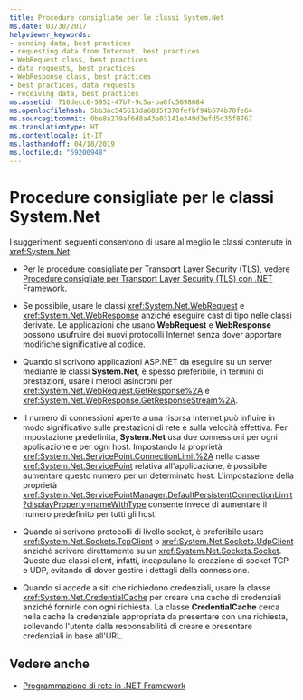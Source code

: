 ```yaml
---
title: Procedure consigliate per le classi System.Net
ms.date: 03/30/2017
helpviewer_keywords:
- sending data, best practices
- requesting data from Internet, best practices
- WebRequest class, best practices
- data requests, best practices
- WebResponse class, best practices
- best practices, data requests
- receiving data, best practices
ms.assetid: 716decc6-5952-47b7-9c5a-ba6fc5698684
ms.openlocfilehash: 5bb3ac545613da68d5f370fefbf94b674b70fe64
ms.sourcegitcommit: 0be8a279af6d8a43e03141e349d3efd5d35f8767
ms.translationtype: HT
ms.contentlocale: it-IT
ms.lasthandoff: 04/18/2019
ms.locfileid: "59200948"
---
```

# <a name="best-practices-for-systemnet-classes"></a>Procedure consigliate per le classi System.Net
I suggerimenti seguenti consentono di usare al meglio le classi contenute in <xref:System.Net>:  
  
-   Per le procedure consigliate per Transport Layer Security (TLS), vedere [Procedure consigliate per Transport Layer Security (TLS) con .NET Framework](tls.md).

-   Se possibile, usare le classi <xref:System.Net.WebRequest> e <xref:System.Net.WebResponse> anziché eseguire cast di tipo nelle classi derivate. Le applicazioni che usano **WebRequest** e **WebResponse** possono usufruire dei nuovi protocolli Internet senza dover apportare modifiche significative al codice.  
  
-   Quando si scrivono applicazioni ASP.NET da eseguire su un server mediante le classi **System.Net**, è spesso preferibile, in termini di prestazioni, usare i metodi asincroni per <xref:System.Net.WebRequest.GetResponse%2A> e <xref:System.Net.WebResponse.GetResponseStream%2A>.  
  
-   Il numero di connessioni aperte a una risorsa Internet può influire in modo significativo sulle prestazioni di rete e sulla velocità effettiva. Per impostazione predefinita, **System.Net** usa due connessioni per ogni applicazione e per ogni host. Impostando la proprietà <xref:System.Net.ServicePoint.ConnectionLimit%2A> nella classe <xref:System.Net.ServicePoint> relativa all'applicazione, è possibile aumentare questo numero per un determinato host. L'impostazione della proprietà <xref:System.Net.ServicePointManager.DefaultPersistentConnectionLimit?displayProperty=nameWithType> consente invece di aumentare il numero predefinito per tutti gli host.  
  
-   Quando si scrivono protocolli di livello socket, è preferibile usare <xref:System.Net.Sockets.TcpClient> o <xref:System.Net.Sockets.UdpClient> anziché scrivere direttamente su un <xref:System.Net.Sockets.Socket>. Queste due classi client, infatti, incapsulano la creazione di socket TCP e UDP, evitando di dover gestire i dettagli della connessione.  
  
-   Quando si accede a siti che richiedono credenziali, usare la classe <xref:System.Net.CredentialCache> per creare una cache di credenziali anziché fornirle con ogni richiesta. La classe **CredentialCache** cerca nella cache la credenziale appropriata da presentare con una richiesta, sollevando l'utente dalla responsabilità di creare e presentare credenziali in base all'URL.  
  
## <a name="see-also"></a>Vedere anche

- [Programmazione di rete in .NET Framework](../../../docs/framework/network-programming/index.md)
